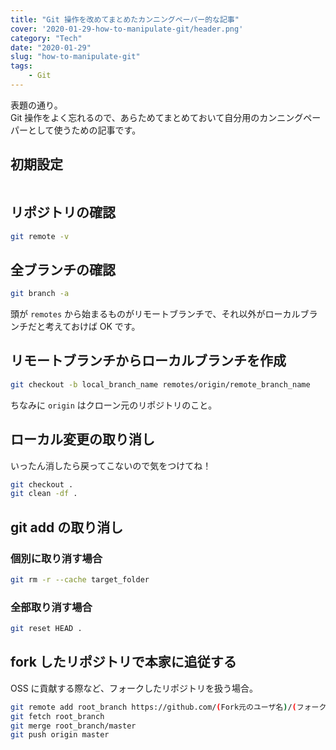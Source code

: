 ```yaml
---
title: "Git 操作を改めてまとめたカンニングペーパー的な記事"
cover: '2020-01-29-how-to-manipulate-git/header.png'
category: "Tech"
date: "2020-01-29"
slug: "how-to-manipulate-git"
tags:
    - Git
---
```


表題の通り。  
Git 操作をよく忘れるので、あらためてまとめておいて自分用のカンニングペーパーとして使うための記事です。

## 初期設定

```bash

```

## リポジトリの確認

```bash
git remote -v
```

## 全ブランチの確認

```bash
git branch -a
```

頭が `remotes` から始まるものがリモートブランチで、それ以外がローカルブランチだと考えておけば OK です。

## リモートブランチからローカルブランチを作成

```bash
git checkout -b local_branch_name remotes/origin/remote_branch_name
```

ちなみに `origin` はクローン元のリポジトリのこと。

## ローカル変更の取り消し

いったん消したら戻ってこないので気をつけてね！

```bash
git checkout .
git clean -df .
```

## git add の取り消し

### 個別に取り消す場合

```bash
git rm -r --cache target_folder
```

### 全部取り消す場合

```bash
git reset HEAD .
```

## fork したリポジトリで本家に追従する

OSS に貢献する際など、フォークしたリポジトリを扱う場合。

```bash
git remote add root_branch https://github.com/(Fork元のユーザ名)/(フォークしたいリポジトリ.git)
git fetch root_branch
git merge root_branch/master
git push origin master
```

